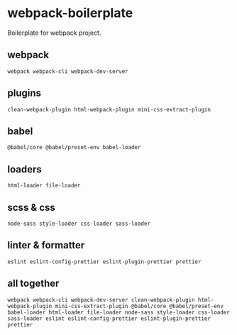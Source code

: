 # webpack-boilerplate

Boilerplate for webpack project.

## webpack

```
webpack webpack-cli webpack-dev-server
```

## plugins

```
clean-webpack-plugin html-webpack-plugin mini-css-extract-plugin
```

## babel

```
@babel/core @babel/preset-env babel-loader
```

## loaders

```
html-loader file-loader
```

## scss & css

```
node-sass style-loader css-loader sass-loader
```

## linter & formatter

```
eslint eslint-config-prettier eslint-plugin-prettier prettier
```

## all together

```
webpack webpack-cli webpack-dev-server clean-webpack-plugin html-webpack-plugin mini-css-extract-plugin @babel/core @babel/preset-env babel-loader html-loader file-loader node-sass style-loader css-loader sass-loader eslint eslint-config-prettier eslint-plugin-prettier prettier
```

